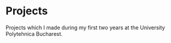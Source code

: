 # Projects
Projects which I made during my first two years at the University Polytehnica Bucharest.
